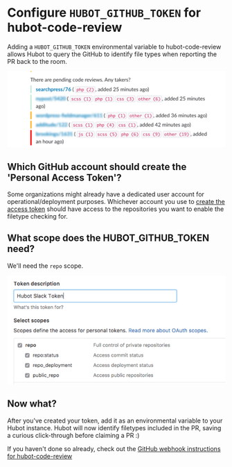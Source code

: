 Configure `HUBOT_GITHUB_TOKEN` for hubot-code-review
===================

Adding a `HUBOT_GITHUB_TOKEN` environmental variable to hubot-code-review allows Hubot to
query the GitHub to identify file types when reporting the PR back to the room.

![](/docs/images/remind-pr.png)

## Which GitHub account should create the 'Personal Access Token'?

Some organizations might already have a dedicated user account for operational/deployment
purposes. Whichever account you use to [create the access token](https://help.github.com/articles/creating-an-access-token-for-command-line-use/) should have access to the repositories
you want to enable the filetype checking for.

## What scope does the HUBOT_GITHUB_TOKEN need?

We'll need the `repo` scope.

![](/docs/images/github-token.png)

## Now what?

After you've created your token, add it as an environmental variable to your Hubot instance.
Hubot will now identify filetypes included in the PR, saving a curious click-through before
claiming a PR :)

If you haven't done so already, check out the
[GitHub webhook instructions for hubot-code-review](/docs/HUBOT_GITHUB_TOKEN.md)
